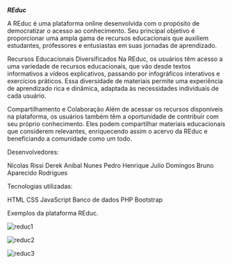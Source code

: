 ***REduc***

A REduc é uma plataforma online desenvolvida com o propósito de democratizar o acesso ao conhecimento. Seu principal objetivo é proporcionar uma ampla gama de recursos educacionais que auxiliem estudantes, professores e entusiastas em suas jornadas de aprendizado.

Recursos Educacionais Diversificados
Na REduc, os usuários têm acesso a uma variedade de recursos educacionais, que vão desde textos informativos a vídeos explicativos, passando por infográficos interativos e exercícios práticos. Essa diversidade de materiais permite uma experiência de aprendizado rica e dinâmica, adaptada às necessidades individuais de cada usuário.

Compartilhamento e Colaboração
Além de acessar os recursos disponíveis na plataforma, os usuários também têm a oportunidade de contribuir com seu próprio conhecimento. Eles podem compartilhar materiais educacionais que considerem relevantes, enriquecendo assim o acervo da REduc e beneficiando a comunidade como um todo.


Desenvolvedores:

Nicolas Rissi
Derek Anibal Nunes
Pedro Henrique Julio Domingos
Bruno Aparecido Rodrigues


Tecnologias utilizadas:

HTML
CSS
JavaScript
Banco de dados
PHP
Bootstrap

Exemplos da plataforma REduc.

![reduc1](https://github.com/brunoroddrigues/REduc/assets/142831593/fe056e45-9ceb-42aa-96f3-b83fd13bbfa5)


![reduc2](https://github.com/brunoroddrigues/REduc/assets/142831593/067f1866-b2e3-4d5e-a221-f56684f196b8)


![reduc3](https://github.com/brunoroddrigues/REduc/assets/142831593/fb0bc642-eff4-4329-aa4d-dc67c341d712)



